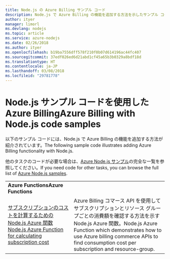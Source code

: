 ```yaml
---
title: Node.js の Azure Billing サンプル コード
description: Node.js で Azure Billing の機能を追加する方法を示したサンプル コード。
author: ityer
manager: limorl
ms.devlang: nodejs
ms.topic: article
ms.service: azure-nodejs
ms.date: 02/26/2018
ms.author: ityer
ms.openlocfilehash: b19ba7556dff578f210f0b07d614196ac44fc407
ms.sourcegitcommit: 37edf026ed6d21abd1cf45a65b3b0329a8bdf18d
ms.translationtype: HT
ms.contentlocale: ja-JP
ms.lasthandoff: 03/08/2018
ms.locfileid: "29781778"
---
```

# <a name="azure-billing-with-nodejs-code-samples"></a><span data-ttu-id="66a0d-103">Node.js サンプル コードを使用した Azure Billing</span><span class="sxs-lookup"><span data-stu-id="66a0d-103">Azure Billing with Node.js code samples</span></span>

<span data-ttu-id="66a0d-104">以下のサンプル コードには、Node.js で Azure Billing の機能を追加する方法が紹介されています。</span><span class="sxs-lookup"><span data-stu-id="66a0d-104">The following sample code illustrates adding Azure Billing functionality with Node.js.</span></span>

<span data-ttu-id="66a0d-105">他のタスクのコードが必要な場合は、[Azure Node.js サンプル](https://azure.microsoft.com/resources/samples/?term=nodejs)の完全な一覧を参照してください。</span><span class="sxs-lookup"><span data-stu-id="66a0d-105">If you need code for other tasks, you can browse the full list of [Azure Node.js samples](https://azure.microsoft.com/resources/samples/?term=nodejs).</span></span>

| | |
|---|---|
| <span data-ttu-id="66a0d-106">**Azure Functions**</span><span class="sxs-lookup"><span data-stu-id="66a0d-106">**Azure Functions**</span></span> ||
| [<span data-ttu-id="66a0d-107">サブスクリプションのコストを計算するための Node.js Azure 関数</span><span class="sxs-lookup"><span data-stu-id="66a0d-107">Node.js Azure Function for calculating subscription cost</span></span>](https://azure.microsoft.com/resources/samples/consumption-cost-node/) | <span data-ttu-id="66a0d-108">Azure Billing コマース API を使用してサブスクリプションとリソース グループごとの消費額を確認する方法を示す Node.js Azure 関数。</span><span class="sxs-lookup"><span data-stu-id="66a0d-108">Node.js Azure Function which demonstrates how to use Azure billing commerce APIs to find consumption cost per subscription and resource-group.</span></span> |
